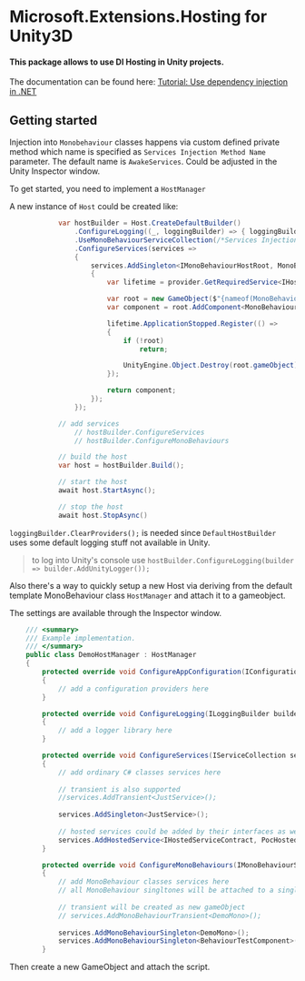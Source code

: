 # Microsoft.Extensions.Hosting for Unity3D
#### This package allows to use DI Hosting in Unity projects.
The documentation can be found here: [Tutorial: Use dependency injection in .NET](https://docs.microsoft.com/ru-ru/dotnet/core/extensions/dependency-injection-usage)

## Getting started

Injection into `Monobehaviour` classes happens via custom defined private method which name is specified as `Services Injection Method Name` parameter. The default name is `AwakeServices`. Could be adjusted in the Unity Inspector window.

To get started, you need to implement a `HostManager`

A new instance of `Host` could be created like:
```cs
            var hostBuilder = Host.CreateDefaultBuilder()
                .ConfigureLogging((_, loggingBuilder) => { loggingBuilder.ClearProviders(); })
                .UseMonoBehaviourServiceCollection(/*Services Injection Method Name for MonoBehaviour*/)
                .ConfigureServices(services =>
                {
                    services.AddSingleton<IMonoBehaviourHostRoot, MonoBehaviourHostRoot>(provider =>
                    {
                        var lifetime = provider.GetRequiredService<IHostApplicationLifetime>();

                        var root = new GameObject($"{nameof(MonoBehaviourHostRoot)} (host root)");
                        var component = root.AddComponent<MonoBehaviourHostRoot>();

                        lifetime.ApplicationStopped.Register(() =>
                        {
                            if (!root)
                                return;

                            UnityEngine.Object.Destroy(root.gameObject);
                        });

                        return component;
                    });
                });

            // add services
                // hostBuilder.ConfigureServices
                // hostBuilder.ConfigureMonoBehaviours

            // build the host
            var host = hostBuilder.Build();

            // start the host
            await host.StartAsync();

            // stop the host
            await host.StopAsync()
```

`loggingBuilder.ClearProviders();` is needed since `DefaultHostBuilder` uses some default logging stuff not available in Unity.

> to log into Unity's console use `hostBuilder.ConfigureLogging(builder => builder.AddUnityLogger());`

Also there's a way to quickly setup a new Host via deriving from the default template MonoBehaviour class `HostManager` and attach it to a gameobject. 

The settings are available through the Inspector window.

```cs
    /// <summary>
    /// Example implementation.
    /// </summary>
    public class DemoHostManager : HostManager
    {
        protected override void ConfigureAppConfiguration(IConfigurationBuilder builder)
        {
            // add a configuration providers here
        }

        protected override void ConfigureLogging(ILoggingBuilder builder)
        {
            // add a logger library here
        }

        protected override void ConfigureServices(IServiceCollection services)
        {
            // add ordinary C# classes services here
            
            // transient is also supported
            //services.AddTransient<JustService>();
            
            services.AddSingleton<JustService>();
            
            // hosted services could be added by their interfaces as well
            services.AddHostedService<IHostedServiceContract, PocHostedService>();
        }

        protected override void ConfigureMonoBehaviours(IMonoBehaviourServiceCollectionBuilder services)
        {
            // add MonoBehaviour classes services here
            // all MonoBehaviour singltones will be attached to a single gameObject created at runtime
            
            // transient will be created as new gameObject
            // services.AddMonoBehaviourTransient<DemoMono>();
            
            services.AddMonoBehaviourSingleton<DemoMono>();
            services.AddMonoBehaviourSingleton<BehaviourTestComponent>();
        }
```

Then create a new GameObject and attach the script.
